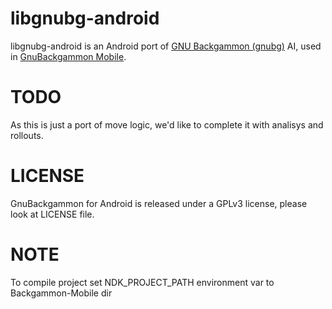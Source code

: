 # libgnubg-android

libgnubg-android is an Android port of [GNU Backgammon (gnubg)](http://www.gnubg.org/) AI,
used in [GnuBackgammon Mobile](http://github.com/alcacoop/libgnubg-android).

# TODO

As this is just a port of move logic, we'd like to complete it with analisys and rollouts.

# LICENSE

GnuBackgammon for Android is released under a GPLv3 license, please look at LICENSE file.

# NOTE

To compile project set NDK_PROJECT_PATH environment var to Backgammon-Mobile dir
